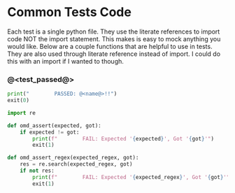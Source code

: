 # Common Tests Code

Each test is a single python file. They use the literate references to import code NOT the import statement. This makes is easy to mock anything you would like. Below are a couple functions that are helpful to use in tests. They are also used through literate reference instead of import. I could do this with an import if I wanted to though.

### @<test_passed@>

```python {name=test_passed}
print("        PASSED: @<name@>!!")
exit(0)
```

```python {name=omd_assert}
import re

def omd_assert(expected, got):
    if expected != got:
        print(f"        FAIL: Expected '{expected}', Got '{got}'")
        exit(1)

def omd_assert_regex(expected_regex, got):
    res = re.search(expected_regex, got)
    if not res:
        print(f"        FAIL: Expected '{expected_regex}', Got '{got}'")
        exit(1)

```
